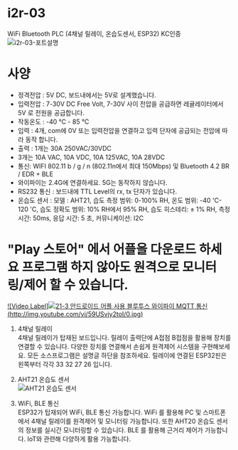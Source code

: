 # i2r-03
WiFi Bluetooth PLC (4채널 릴레이, 온습도센서, ESP32) KC인증
![i2r-03-포트설명](https://github.com/kdi6033/i2r-03/assets/37902752/a6df72d2-0707-48f0-93b9-484a90149bba)
# 사양
- 정격전압 : 5V DC, 보드내에서는 5V로 설계했습니다.  
- 입력전압 : 7-30V DC Free Volt, 7-30V 사이 전압을 공급하면 레귤레이터에서 5V 로 전원을 공급합니다.  
- 작동온도 : -40 ℃ - 85 ℃  
- 입력 : 4개, com에 0V 또는 입력전압을 연결하고 입력 단자에 공급되는 전압에 따라 동작 합니다.  
- 출력 : 1개는 30A 250VAC/30VDC  
- 3개는 10A VAC, 10A VDC, 10A 125VAC, 10A 28VDC  
- 통신: WIFI 802.11 b / g / n (802.11n에서 최대 150Mbps) 및 Bluetooth 4.2 BR / EDR + BLE  
- 와이파이는 2.4G에 연결하세요. 5G는 동작하지 않습니다.  
- RS232 통신 : 보드내에 TTL Level의 rx, tx 단자가 있습니다.  
- 온습도 센서 : 모델 : AHT21, 습도 측정 범위: 0-100% RH, 온도 범위: -40 'C-120 'C, 습도 정확도 범위: 10% RH에서 95% RH, 습도 히스테리: ± 1% RH, 측정 시간: 50ms, 응답 시간: 5 초, 커뮤니케이션: I2C

# "Play 스토어" 에서 어플을 다운로드 하세요 프로그램 하지 않아도 원격으로 모니터링/제어 할 수 있습니다.  
[![Video Label]![21-3 안드로이드 어플 사용 블루투스 와이파이 MQTT 통신](https://github.com/kdi6033/i2r-03/assets/37902752/4d97b216-06a0-4601-bed9-37c0e841eae0)
(http://img.youtube.com/vi/59USvjy2toI/0.jpg)](https://youtu.be/FT0muFM24xc)

1) 4채널 릴레이  
4채널 릴레이가 탑재된 보드입니다. 릴레이 출력단에 A접점 B접점을 활용해 장치를 연결할 수 있습니다.
다양한 장치를 연결해서 손쉽게 원격제어 시스템을 구현해보세요. 모든 소스프로그램은 설명글 하단을 참조하세요.
릴레이에 연결된 ESP32핀은 왼쪽부터 각각 33 32 27 26 입니다.

2) AHT21 온습도 센서  
   ![AHT21 온습도 센서](https://github.com/kdi6033/i2r-03/assets/37902752/50d9bb01-52b8-4f5f-91c6-f7fc9e98609e)
3) WiFi, BLE 통신  
ESP32가 탑재되어 WiFi, BLE 통신 가능합니다. WiFi 를 활용해 PC 및 스마트폰에서 4채널 릴레이를
원격제어 및 모니터링 가능합니다. 또한 AHT20 온습도 센서의 정보를 실시간 모니터링할 수 있습니다.
BLE 를 활용해 근거리 제어가 가능합니다. IoT와 관련해 다양하게 활용 가능합니다.
